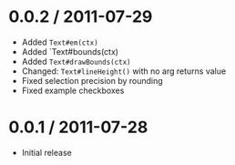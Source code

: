 
0.0.2 / 2011-07-29 
==================

  * Added `Text#em(ctx)`
  * Added `Text#bounds(ctx)
  * Added `Text#drawBounds(ctx)`
  * Changed: `Text#lineHeight()` with no arg returns value
  * Fixed selection precision by rounding
  * Fixed example checkboxes

0.0.1 / 2011-07-28 
==================

  * Initial release
